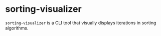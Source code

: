 # sorting-visualizer

`sorting-visualizer` is a CLI tool that visually displays iterations in sorting algorithms.
